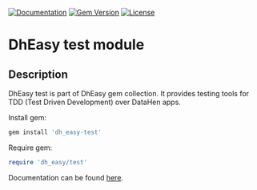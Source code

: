 [![Documentation](http://img.shields.io/badge/docs-rdoc.info-blue.svg)](http://rubydoc.org/gems/dh_easy-test/frames)
[![Gem Version](https://badge.fury.io/rb/dh_easy-test.svg)](http://github.com/DataHenOfficial/dh_easy-test/releases)
[![License](http://img.shields.io/badge/license-MIT-yellowgreen.svg)](#license)

# DhEasy test module
## Description

DhEasy test is part of DhEasy gem collection. It provides testing tools for TDD (Test Driven Development) over DataHen apps.

Install gem:
```ruby
gem install 'dh_easy-test'
```

Require gem:
```ruby
require 'dh_easy/test'
```

Documentation can be found [here](http://rubydoc.org/gems/dh_easy-test/frames).
